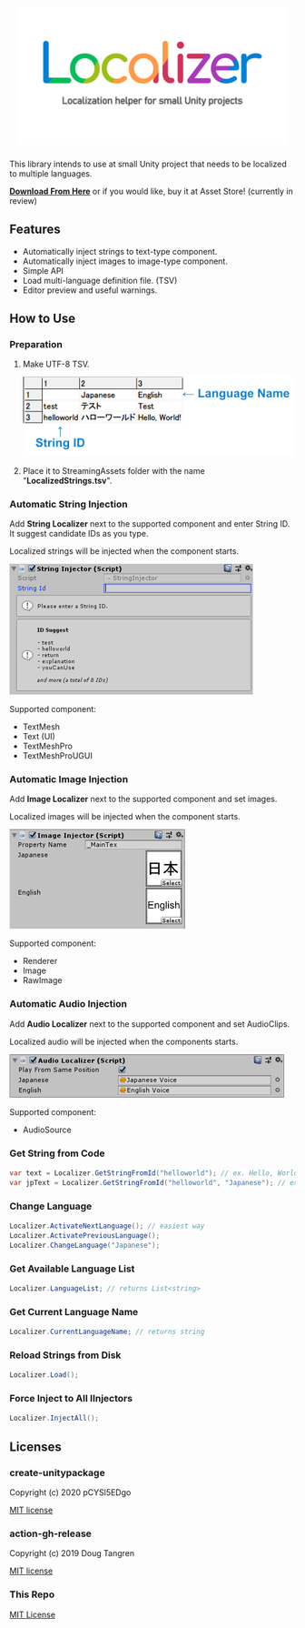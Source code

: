 <h1 align="center">
  <img width="480" src="doc/Logo.png">
</h1>

This library intends to use at small Unity project that needs to be localized to multiple languages.

[**Download From Here**](https://github.com/yutokun/Localizer/releases) or if you would like, buy it at Asset Store! (currently in review)

## Features

- Automatically inject strings to text-type component.
- Automatically inject images to image-type component.
- Simple API
- Load multi-language definition file. (TSV)
- Editor preview and useful warnings.

## How to Use

### Preparation

1. Make UTF-8 TSV.

   ![String Injector](doc/TSV.png)

2. Place it to StreamingAssets folder with the name "**LocalizedStrings.tsv**".

### Automatic String Injection

Add **String Localizer** next to the supported component and enter String ID. It suggest candidate IDs as you type.

Localized strings will be injected when the component starts.

![String Injector](doc/StringInjector.gif)

Supported component:

- TextMesh
- Text (UI)
- TextMeshPro
- TextMeshProUGUI

### Automatic Image Injection

Add **Image Localizer** next to the supported component and set images.

Localized images will be injected when the component starts.

![Image Injector](doc/ImageInjector.png)

Supported component:

- Renderer
- Image
- RawImage

### Automatic Audio Injection

Add **Audio Localizer** next to the supported component and set AudioClips.

Localized audio will be injected when the components starts.

![Audio Localizer](doc/AudioLocalizer.png)

Supported component:

- AudioSource

### Get String from Code

```csharp
var text = Localizer.GetStringFromId("helloworld"); // ex. Hello, World!
var jpText = Localizer.GetStringFromId("helloworld", "Japanese"); // ex. ハローワールド
```

### Change Language

```csharp
Localizer.ActivateNextLanguage(); // easiest way
Localizer.ActivatePreviousLanguage();
Localizer.ChangeLanguage("Japanese");
```

### Get Available Language List

```csharp
Localizer.LanguageList; // returns List<string>
```

### Get Current Language Name

```csharp
Localizer.CurrentLanguageName; // returns string
```

### Reload Strings from Disk

```csharp
Localizer.Load();
```

### Force Inject to All IInjectors

```csharp
Localizer.InjectAll();
```

## Licenses

### create-unitypackage

Copyright (c) 2020 pCYSl5EDgo

[MIT license](https://github.com/pCYSl5EDgo/create-unitypackage/blob/master/LICENSE)

### action-gh-release

Copyright (c) 2019 Doug Tangren

[MIT license](https://github.com/softprops/action-gh-release/blob/master/LICENSE)

### This Repo

[MIT License](LICENSE)